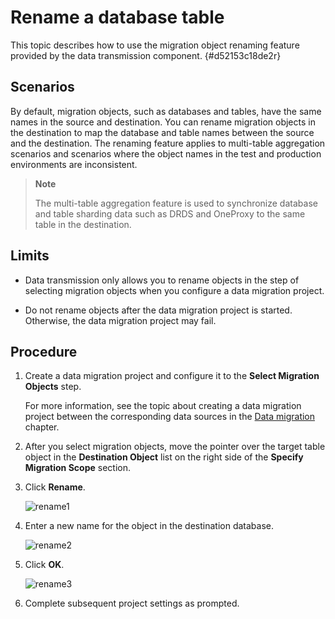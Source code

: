 # Rename a database table

This topic describes how to use the migration object renaming feature provided by the data transmission component. {#d52153c18de2r}

## Scenarios

By default, migration objects, such as databases and tables, have the same names in the source and destination. You can rename migration objects in the destination to map the database and table names between the source and the destination. The renaming feature applies to multi-table aggregation scenarios and scenarios where the object names in the test and production environments are inconsistent.

>**Note**
>
>The multi-table aggregation feature is used to synchronize database and table sharding data such as DRDS and OneProxy to the same table in the destination.

## Limits

* Data transmission only allows you to rename objects in the step of selecting migration objects when you configure a data migration project.

* Do not rename objects after the data migration project is started. Otherwise, the data migration project may fail.

## Procedure

1. Create a data migration project and configure it to the **Select Migration Objects** step.

   For more information, see the topic about creating a data migration project between the corresponding data sources in the [Data migration](../100.data-migration-overview.md) chapter.

2. After you select migration objects, move the pointer over the target table object in the **Destination Object** list on the right side of the **Specify Migration Scope** section.

3. Click **Rename**.

   ![rename1](https://obbusiness-private.oss-cn-shanghai.aliyuncs.com/doc/img/oms/oms-enterprise/rename1.png)

4. Enter a new name for the object in the destination database.

   ![rename2](https://obbusiness-private.oss-cn-shanghai.aliyuncs.com/doc/img/oms/oms-enterprise/rename2.png)
  
5. Click **OK**.

   ![rename3](https://obbusiness-private.oss-cn-shanghai.aliyuncs.com/doc/img/oms/oms-enterprise/rename3.png)

6. Complete subsequent project settings as prompted.
